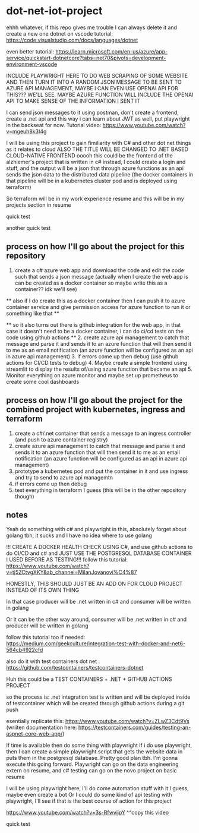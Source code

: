 # dot-net-iot-project


ehhh whatever, if this repo gives me trouble I can always delete it and create a new one
dotnet on vscode tutorial: https://code.visualstudio.com/docs/languages/dotnet

even better tutorial: https://learn.microsoft.com/en-us/azure/app-service/quickstart-dotnetcore?tabs=net70&pivots=development-environment-vscode 

INCLUDE PLAYWRIGHT HERE TO DO WEB SCRAPING OF SOME WEBSITE AND THEN TURN IT INTO A RANDOM JSON MESSAGE TO BE SENT TO AZURE API MANAGEMENT, MAYBE I CAN EVEN USE OPENAI API FOR THIS??? WE'LL SEE. MAYBE AZURE FUNCTION WILL INCLUDE THE OPENAI API TO MAKE SENSE OF THE INFORMATION I SENT IT

I can send json messages to it using postman, don't create a frontend, create a .net api and this way i can learn about JWT as well, put playwright in the backseat for now. Tutorial video: https://www.youtube.com/watch?v=mgeuh8k3I4g

I will be using this project to gain fimiliarity with C# and other dot net things as it relates to cloud    ALSO THE TITLE WILL BE CHANGED TO .NET BASED CLOUD-NATIVE FRONTEND
ooooh this could be the frontend of the alzhiemer's project that is written in c# instead, I could create a login and stuff, and the output will be a json that through azure functions as an api sends the json data to the distributed data pipeline (the docker containers in that pipeline will be in a kubernetes cluster pod and is deployed using terraform)

So terraform will be in my work experience resume and this will be in my projects section in resume

quick test

another quick test

## process on how I'll go about the project for this repository

1. create a c# azure web app and download the code and edit the code such that sends a json message (actually when I create the web app is can be created as a docker container so maybe write this as a container?? idk we'll see)  

** also if I do create this as a docker container then I can push it to azure container service and give permission access for azure function to run it or something like that **  

** so it also turns out there is github integration for the web app, in that case it doesn't need to be a docker container, i can do ci/cd tests on the code using github actions **
2. create azure api management to catch that message and parse it and sends it to an azure function that will then send it to me as an email notification (an azure function will be configured as an api in azure api management)
3. if errors come up then debug (use github actions for CI/CD tests to debug) 
4. Maybe create a simple frontend using streamlit to display the results of/using azure function that became an api
5. Monitor everything on azure monitor and maybe set up prometheus to create some cool dashboards


## process on how I'll go about the project for the combined project with kubernetes, ingress and terraform

1. create a c#/.net container that sends a message to an ingress controller (and push to azure container registry)
2. create azure api management to catch that message and parse it and sends it to an azure function that will then send it to me as an email notification (an azure function will be configured as an api in azure api management)
3. prototype a kubernetes pod and put the container in it and use ingress and try to send to azure api managemtn
4. if errors come up then debug
5. test everything in terraform I guess (this will be in the other repository though)

## notes

Yeah do something with c# and playwright in this, absolutely forget about golang tbh, it sucks and I have no idea where to use golang

!!! CREATE A DOCKER HEALTH CHECK USING C#, and use github actions to do CI/CD and c# and JUST USE THE POSTGRESQL DATABASE CONTAINER I USED BEFORE AS TESTING!!!
follow this tutorial:
https://www.youtube.com/watch?v=tj5ZCtvgXKY&ab_channel=MilanJovanovi%C4%87 


HONESTLY, THIS SHOULD JUST BE AN ADD ON FOR CLOUD PROJECT INSTEAD OF
ITS OWN THING

In that case producer will be .net written in c# and consumer will be written in golang

Or it can be the other way around, consumer will be .net written in c# and producer will be written in golang






follow this tutorial too if needed: https://medium.com/geekculture/integration-test-with-docker-and-net6-564cb4922cfd 

also do it with test containers dot net : https://github.com/testcontainers/testcontainers-dotnet 

Huh this could be a TEST CONTAINERS + .NET + GITHUB ACTIONS PROJECT

so the process is: .net integration test is written and will be deployed inside of testcontainer which will be created through github actions during a git push

esentially replicate this: https://www.youtube.com/watch?v=ZLwZ3Cdt9Vs (wriiten documentation here: https://testcontainers.com/guides/testing-an-aspnet-core-web-app/)


If time is available then do some thing with playwright
If i do use playwright, then I can create a simple playwright script that gets the website data in puts them in the postgresql database. Pretty good plan tbh. I'm gonna execute this going forward. Playwright can go on the data engineering extern on resume, and c# testing can go on the novo project on basic resume

I will be using playwright here, I'll do come automation stuff with it I guess, maybe even create a bot
Or I could do some kind of api testing with playwright, I'll see if that is the best course of action for this project

https://www.youtube.com/watch?v=3s-RfwvijpY 
^^copy this video

quick test
